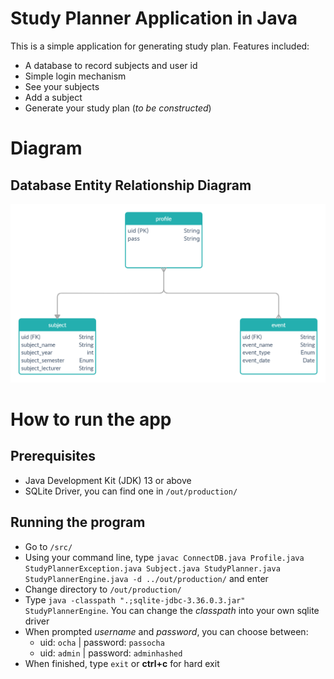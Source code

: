 # Study Planner Application in Java
This is a simple application for generating study plan. Features included:<br/>
- A database to record subjects and user id
- Simple login mechanism
- See your subjects
- Add a subject
- Generate your study plan (*to be constructed*)

# Diagram
## Database Entity Relationship Diagram
![Database ERD](/diagram/ERD.png)

# How to run the app
## Prerequisites
- Java Development Kit (JDK) 13 or above
- SQLite Driver, you can find one in `/out/production/`

## Running the program
- Go to `/src/`
- Using your command line, type `javac ConnectDB.java Profile.java StudyPlannerException.java Subject.java StudyPlanner.java StudyPlannerEngine.java -d ../out/production/` and enter
- Change directory to `/out/production/`
- Type `java -classpath ".;sqlite-jdbc-3.36.0.3.jar" StudyPlannerEngine`. You can change the *classpath* into your own sqlite driver
- When prompted *username* and *password*, you can choose between:
    - uid: `ocha` | password: `passocha`
    - uid: `admin` | password: `adminhashed`
- When finished, type `exit` or **ctrl+c** for hard exit